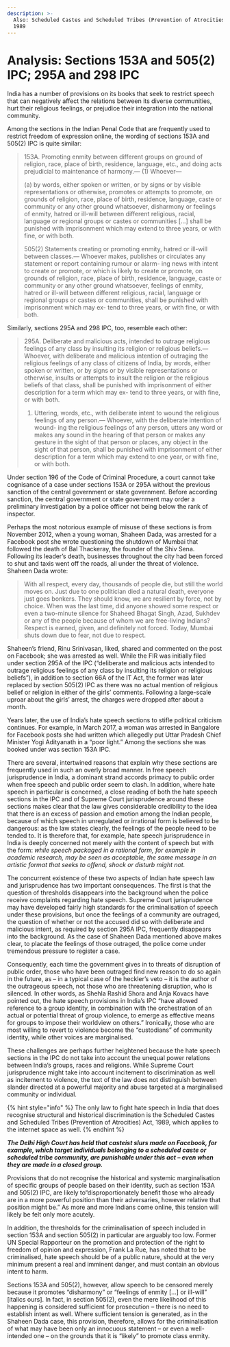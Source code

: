 ```yaml
---
description: >-
  Also: Scheduled Castes and Scheduled Tribes (Prevention of Atrocities) Act,
  1989
---
```


# Analysis: Sections 153A and 505\(2\) IPC; 295A and 298 IPC

India has a number of provisions on its books that seek to restrict speech that can negatively affect the relations between its diverse communities, hurt their religious feelings, or prejudice their integration into the national community.

Among the sections in the Indian Penal Code that are frequently used to restrict freedom of expression online, the wording of sections 153A and 505\(2\) IPC is quite similar:

> 153A. Promoting enmity between different groups on ground of religion, race, place of birth, residence, language, etc., and doing acts prejudicial to maintenance of harmony.— \(1\) Whoever—
>
> \(a\) by words, either spoken or written, or by signs or by visible representations or otherwise, promotes or attempts to promote, on grounds of religion, race, place of birth, residence, language, caste or community or any other ground whatsoever, disharmony or feelings of enmity, hatred or ill-will between different religious, racial, language or regional groups or castes or communities \[...\] shall be punished with imprisonment which may extend to three years, or with fine, or with both.
>
> 505\(2\) Statements creating or promoting enmity, hatred or ill-will between classes.— Whoever makes, publishes or circulates any statement or report containing rumour or alarm- ing news with intent to create or promote, or which is likely to create or promote, on grounds of religion, race, place of birth, residence, language, caste or community or any other ground whatsoever, feelings of enmity, hatred or ill-will between different religious, racial, language or regional groups or castes or communities, shall be punished with imprisonment which may ex- tend to three years, or with fine, or with both. 

Similarly, sections 295A and 298 IPC, too, resemble each other:

> 295A. Deliberate and malicious acts, intended to outrage religious feelings of any class by insulting its religion or religious beliefs.— Whoever, with deliberate and malicious intention of outraging the religious feelings of any class of citizens of India, by words, either spoken or written, or by signs or by visible representations or otherwise, insults or attempts to insult the religion or the religious beliefs of that class, shall be punished with imprisonment of either description for a term which may ex- tend to three years, or with fine, or with both.
>
> 1. Uttering, words, etc., with deliberate intent to wound the religious feelings of any person.— Whoever, with the deliberate intention of wound- ing the religious feelings of any person, utters any word or makes any sound in the hearing of that person or makes any gesture in the sight of that person or places, any object in the sight of that person, shall be punished with imprisonment of either description for a term which may extend to one year, or with fine, or with both.

Under section 196 of the Code of Criminal Procedure, a court cannot take cognisance of a case under sections 153A or 295A without the previous sanction of the central government or state government. Before according sanction, the central government or state government may order a preliminary investigation by a police officer not being below the rank of inspector.

Perhaps the most notorious example of misuse of these sections is from November 2012, when a young woman, Shaheen Dada, was arrested for a Facebook post she wrote questioning the shutdown of Mumbai that followed the death of Bal Thackeray, the founder of the Shiv Sena. Following its leader’s death, businesses throughout the city had been forced to shut and taxis went off the roads, all under the threat of violence. Shaheen Dada wrote: 

> With all respect, every day, thousands of people die, but still the world moves on. Just due to one politician died a natural death, everyone just goes bonkers. They should know, we are resilient by force, not by choice. When was the last time, did anyone showed some respect or even a two-minute silence for Shaheed Bhagat Singh, Azad, Sukhdev or any of the people because of whom we are free-living Indians? Respect is earned, given, and definitely not forced. Today, Mumbai shuts down due to fear, not due to respect. 

Shaheen’s friend, Rinu Srinivasan, liked, shared and commented on the post on Facebook; she was arrested as well. While the FIR was initially filed under section 295A of the IPC \(“deliberate and malicious acts intended to outrage religious feelings of any class by insulting its religion or religious beliefs”\), in addition to section 66A of the IT Act, the former was later replaced by section 505\(2\) IPC as there was no actual mention of religious belief or religion in either of the girls’ comments. Following a large-scale uproar about the girls’ arrest, the charges were dropped after about a month.

Years later, the use of India’s hate speech sections to stifle political criticism continues. For example, in March 2017, a woman was arrested in Bangalore for Facebook posts she had written which allegedly put Uttar Pradesh Chief Minister Yogi Adityanath in a “poor light.” Among the sections she was booked under was section 153A IPC.

There are several, intertwined reasons that explain why these sections are frequently used in such an overly broad manner. In free speech jurisprudence in India, a dominant strand accords primacy to public order when free speech and public order seem to clash. In addition, where hate speech in particular is concerned, a close reading of both the hate speech sections in the IPC and of Supreme Court jurisprudence around these sections makes clear that the law gives considerable credibility to the idea that there is an excess of passion and emotion among the Indian people, because of which speech in unregulated or irrational form is believed to be dangerous: as the law states clearly, the feelings of the people need to be tended to. It is therefore that, for example, hate speech jurisprudence in India is deeply concerned not merely with the content of speech but with the form: _while speech packaged in a rational form, for example in academic research, may be seen as acceptable, the same message in an artistic format that seeks to offend, shock or disturb might not._

The concurrent existence of these two aspects of Indian hate speech law and jurisprudence has two important consequences. The first is that the question of thresholds disappears into the background when the police receive complaints regarding hate speech. Supreme Court jurisprudence may have developed fairly high standards for the criminalisation of speech under these provisions, but once the feelings of a community are outraged, the question of whether or not the accused did so with deliberate and malicious intent, as required by section 295A IPC, frequently disappears into the background. As the case of Shaheen Dada mentioned above makes clear, to placate the feelings of those outraged, the police come under tremendous pressure to register a case .

Consequently, each time the government gives in to threats of disruption of public order, those who have been outraged find new reason to do so again in the future, as – in a typical case of the heckler’s veto – it is the author of the outrageous speech, not those who are threatening disruption, who is silenced. In other words, as Shehla Rashid Shora and Anja Kovacs have pointed out, the hate speech provisions in India’s IPC “have allowed reference to a group identity, in combination with the orchestration of an actual or potential threat of group violence, to emerge as effective means for groups to impose their worldview on others.” Ironically, those who are most willing to revert to violence become the “custodians” of community identity, while other voices are marginalised.

These challenges are perhaps further heightened because the hate speech sections in the IPC do not take into account the unequal power relations between India’s groups, races and religions. While Supreme Court jurisprudence might take into account incitement to discrimination as well as incitement to violence, the text of the law does not distinguish between slander directed at a powerful majority and abuse targeted at a marginalised community or individual. 

{% hint style="info" %}
The only law to fight hate speech in India that does recognise structural and historical discrimination is the Scheduled Castes and Scheduled Tribes \(Prevention of Atrocities\) Act, 1989, which applies to the internet space as well.
{% endhint %}

_**The Delhi High Court has held that casteist slurs made on Facebook, for example, which target individuals belonging to a scheduled caste or scheduled tribe community, are punishable under this act – even when they are made in a closed group.**_

Provisions that do not recognise the historical and systemic marginalisation of specific groups of people based on their identity, such as section 153A and 505\(2\) IPC, are likely to“disproportionately benefit those who already are in a more powerful position than their adversaries, however relative that position might be.” As more and more Indians come online, this tension will likely be felt only more acutely.

In addition, the thresholds for the criminalisation of speech included in section 153A and section 505\(2\) in particular are arguably too low. Former UN Special Rapporteur on the promotion and protection of the right to freedom of opinion and expression, Frank La Rue, has noted that to be criminalised, hate speech should be of a public nature, should at the very minimum present a real and imminent danger, and must contain an obvious intent to harm.

Sections 153A and 505\(2\), however, allow speech to be censored merely because it promotes “disharmony” or “feelings of enmity \[...\] or ill-will” \[italics ours\]. In fact, in section 505\(2\), even the mere likelihood of this happening is considered sufficient for prosecution – there is no need to establish intent as well. Where sufficient tension is generated, as in the Shaheen Dada case, this provision, therefore, allows for the criminalisation of what may have been only an innocuous statement – or even a well-intended one – on the grounds that it is “likely” to promote class enmity.

